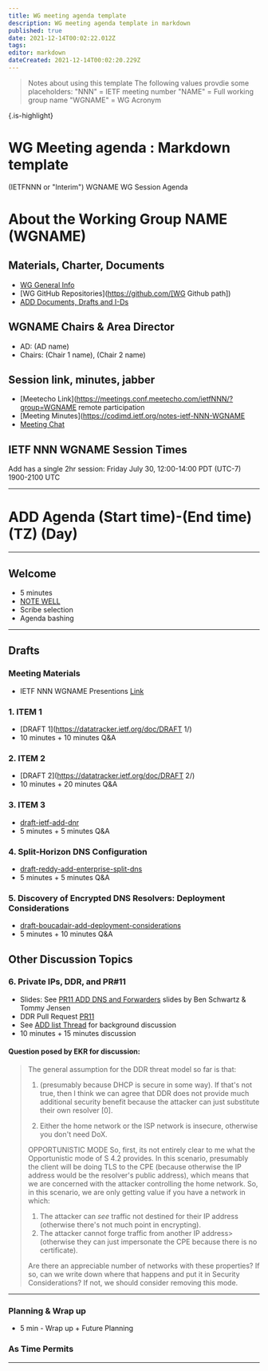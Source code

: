 ```yaml
---
title: WG meeting agenda template
description: WG meeting agenda template in markdown
published: true
date: 2021-12-14T00:02:22.012Z
tags: 
editor: markdown
dateCreated: 2021-12-14T00:02:20.229Z
---
```


> Notes about using this template
The following values provdie some placeholders:
"NNN" = IETF meeting number
"NAME" = Full working group name
"WGNAME" = WG Acronym
  
{.is-highlight}
 
# WG Meeting agenda : Markdown template
(IETFNNN or "Interim") WGNAME WG Session Agenda

# About the Working Group NAME (WGNAME)

## Materials, Charter, Documents
* [WG General Info](https://datatracker.ietf.org/group/WGNAME/about/)
* [WG GitHub Repositories](https://github.com/[WG Github path])
* [ADD Documents, Drafts and I-Ds](https://datatracker.ietf.org/group/WGNAME/documents/)

## WGNAME Chairs & Area Director
* AD:  (AD name)
* Chairs: (Chair 1 name), (Chair 2 name)

## Session link, minutes, jabber
* [Meetecho Link](https://meetings.conf.meetecho.com/ietfNNN/?group=WGNAME remote participation
* [Meeting Minutes](https://codimd.ietf.org/notes-ietf-NNN-WGNAME
* [Meeting Chat](xmpp:add@jabber.ietf.org?join)

## IETF NNN WGNAME Session Times

Add has a single 2hr session: Friday July 30, 12:00-14:00 PDT (UTC-7)  1900-2100 UTC
___

# ADD Agenda (Start time)-(End time) (TZ) (Day)
___
## Welcome
* 5 minutes
* [NOTE WELL](https://www.ietf.org/about/note-well/)
* Scribe selection
* Agenda bashing
***
## Drafts

### Meeting Materials
* IETF NNN WGNAME Presentions [Link](https://datatracker.ietf.org/meeting/NNN/session/WGNAME)

### 1. ITEM 1
* [DRAFT 1](https://datatracker.ietf.org/doc/DRAFT 1/)
* 10 minutes + 10 minutes Q&A

### 2. ITEM 2
* [DRAFT 2](https://datatracker.ietf.org/doc/DRAFT 2/)
* 10 minutes + 20 minutes Q&A

### 3. ITEM 3
* [draft-ietf-add-dnr](https://datatracker.ietf.org/doc/draft-ietf-add-dnr/)
* 5 minutes + 5 minutes Q&A

### 4. Split-Horizon DNS Configuration
* [draft-reddy-add-enterprise-split-dns](https://datatracker.ietf.org/doc/draft-reddy-add-enterprise-split-dns/)
* 5 minutes + 5 minutes Q&A

### 5. Discovery of Encrypted DNS Resolvers: Deployment Considerations
* [draft-boucadair-add-deployment-considerations](https://datatracker.ietf.org/doc/draft-boucadair-add-deployment-considerations/)
* 5 minutes + 10 minutes Q&A




## Other Discussion Topics

### 6. Private IPs, DDR, and PR#11  

* Slides: See [PR11 ADD DNS and Forwarders](https://datatracker.ietf.org/meeting/111/materials/slides-111-add-ddr-and-forwarders-aka-pr-11-00) slides by Ben Schwartz & Tommy Jensen
* DDR Pull Request [PR11](https://github.com/ietf-wg-add/draft-ietf-add-ddr/pull/11)
* See [ADD list Thread](https://mailarchive.ietf.org/arch/msg/add/NYik5dhJyTS7QeTJxVQACyCWOWo/) for background discussion
* 10 minutes + 15 minutes discussion
#### Question posed by EKR for discussion:

> The general assumption for the DDR threat model so far is that:
>
> 1. (presumably because DHCP is secure in some way). If that's not true,
> then I think we can agree that DDR does not provide much additional
> security benefit because the attacker can just substitute their own
> resolver [0].
>
> 2. Either the home network or the ISP network is insecure, otherwise
> you don't need DoX.
>
> OPPORTUNISTIC MODE
> So, first, its not entirely clear to me what the Opportunistic mode of
> S 4.2 provides. In this scenario, presumably the client will be doing
> TLS to the CPE (because otherwise the IP address would be the
> resolver's public address), which means that we are concerned with the
> attacker controlling the home network. So, in this scenario, we are
> only getting value if you have a network in which:
>
> 1. The attacker can *see* traffic not destined for their IP address
>   (otherwise there's not much point in encrypting).
> 2. The attacker cannot forge traffic from another IP address>
>   (otherwise they can just impersonate the CPE because there
>   is no certificate).
>
> Are there an appreciable number of networks with these properties? If
> so, can we write down where that happens and put it in Security
> Considerations? If not, we should consider removing this mode.

---

### Planning & Wrap up

* 5 min - Wrap up + Future Planning

### As Time Permits
___
